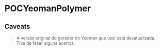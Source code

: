 # POCYeomanPolymer

## Caveats

> A versão original do gerador do Yeoman que usei está desatualizada. Tive de fazer alguns acertos.
